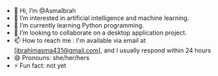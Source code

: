 - 👋 Hi, I’m @AsmaIbrah
- 👀 I’m interested in artificial intelligence and machine learning.
- 🌱 I’m currently learning Python programming.
- 💞️ I’m looking to collaborate on a desktop application project.
- 📫 How to reach me : I'm available via email at [ibrahimasma431@gmail.com], and I usually respond within 24 hours
- 😄 Pronouns: she/her/hers
- ⚡ Fun fact: not yet

<!---
AsmaIbrah/AsmaIbrah is a ✨ special ✨ repository because its `README.md` (this file) appears on your GitHub profile.
You can click the Preview link to take a look at your changes.
--->
